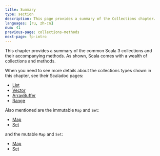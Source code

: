 ```yaml
---
title: Summary
type: section
description: This page provides a summary of the Collections chapter.
languages: [ru, zh-cn]
num: 41
previous-page: collections-methods
next-page: fp-intro
---
```


This chapter provides a summary of the common Scala 3 collections and their accompanying methods.
As shown, Scala comes with a wealth of collections and methods.

When you need to see more details about the collections types shown in this chapter, see their Scaladoc pages:

- [List](https://www.scala-lang.org/api/current/scala/collection/immutable/List.html)
- [Vector](https://www.scala-lang.org/api/current/scala/collection/immutable/Vector.html)
- [ArrayBuffer](https://www.scala-lang.org/api/current/scala/collection/mutable/ArrayBuffer.html)
- [Range](https://www.scala-lang.org/api/current/scala/collection/immutable/Range.html)

Also mentioned are the immutable `Map` and `Set`:

- [Map](https://www.scala-lang.org/api/current/scala/collection/immutable/Map.html)
- [Set](https://www.scala-lang.org/api/current/scala/collection/immutable/Set.html)

and the mutable `Map` and `Set`:

- [Map](https://www.scala-lang.org/api/current/scala/collection/mutable/Map.html)
- [Set](https://www.scala-lang.org/api/current/scala/collection/mutable/Set.html)


